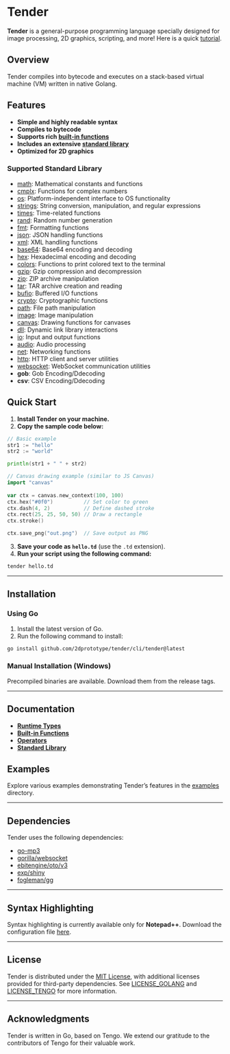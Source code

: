 # Tender

**Tender** is a general-purpose programming language specially designed for image processing, 2D graphics, scripting, and more! Here is a quick [tutorial](pages/tutorial.md).

## Overview

Tender compiles into bytecode and executes on a stack-based virtual machine (VM) written in native Golang.

## Features
- **Simple and highly readable syntax**  
- **Compiles to bytecode**  
- **Supports rich [built-in functions](pages/builtins.md)**  
- **Includes an extensive [standard library](pages/stdlib.md)**  
- **Optimized for 2D graphics**  

### Supported Standard Library

- [math](pages/stdlib-math.md): Mathematical constants and functions  
- [cmplx](pages/stdlib-cmplx.md): Functions for complex numbers
- [os](pages/stdlib-os.md): Platform-independent interface to OS functionality  
- [strings](pages/stdlib-strings.md): String conversion, manipulation, and regular expressions  
- [times](pages/stdlib-times.md): Time-related functions  
- [rand](pages/stdlib-rand.md): Random number generation  
- [fmt](pages/stdlib-fmt.md): Formatting functions  
- [json](pages/stdlib-json.md): JSON handling functions  
- [xml](pages/stdlib-xml.md): XML handling functions  
- [base64](pages/stdlib-base64.md): Base64 encoding and decoding  
- [hex](pages/stdlib-hex.md): Hexadecimal encoding and decoding  
- [colors](pages/stdlib-colors.md): Functions to print colored text to the terminal  
- [gzip](pages/stdlib-gzip.md): Gzip compression and decompression  
- [zip](pages/stdlib-zip.md): ZIP archive manipulation  
- [tar](pages/stdlib-tar.md): TAR archive creation and reading  
- [bufio](pages/stdlib-bufio.md): Buffered I/O functions  
- [crypto](pages/stdlib-crypto.md): Cryptographic functions  
- [path](pages/stdlib-path.md): File path manipulation  
- [image](pages/stdlib-image.md): Image manipulation  
- [canvas](pages/stdlib-canvas.md): Drawing functions for canvases  
- [dll](pages/stdlib-dll.md): Dynamic link library interactions  
- [io](pages/stdlib-io.md): Input and output functions  
- [audio](pages/stdlib-audio.md): Audio processing  
- [net](pages/stdlib-net.md): Networking functions  
- [http](pages/stdlib-http.md): HTTP client and server utilities  
- [websocket](pages/stdlib-websocket.md): WebSocket communication utilities  
- **gob**: Gob Encoding/Ddecoding
- **csv**: CSV Encoding/Ddecoding

## Quick Start

1. **Install Tender on your machine.**  
2. **Copy the sample code below:**

```go
// Basic example
str1 := "hello"
str2 := "world"

println(str1 + " " + str2)
```

```go
// Canvas drawing example (similar to JS Canvas)
import "canvas"
	
var ctx = canvas.new_context(100, 100)
ctx.hex("#0f0")          // Set color to green
ctx.dash(4, 2)           // Define dashed stroke
ctx.rect(25, 25, 50, 50) // Draw a rectangle
ctx.stroke()

ctx.save_png("out.png")  // Save output as PNG
```

3. **Save your code as `hello.td`** (use the `.td` extension).  
4. **Run your script using the following command:**

```bash
tender hello.td
```

---

## Installation

### Using Go

1. Install the latest version of Go.  
2. Run the following command to install:

```bash
go install github.com/2dprototype/tender/cli/tender@latest
```

### Manual Installation (Windows)

Precompiled binaries are available. Download them from the release tags.

---

## Documentation

- **[Runtime Types](pages/runtime-types.md)**  
- **[Built-in Functions](pages/builtins.md)**  
- **[Operators](pages/operators.md)**  
- **[Standard Library](pages/stdlib.md)**  

## Examples

Explore various examples demonstrating Tender’s features in the [examples](https://github.com/2dprototype/tender/blob/main/examples) directory.

---

## Dependencies

Tender uses the following dependencies:

- [go-mp3](https://github.com/hajimehoshi/go-mp3)  
- [gorilla/websocket](https://github.com/gorilla/websocket)  
- [ebitengine/oto/v3](https://github.com/ebitengine/oto/v3)  
- [exp/shiny](https://pkg.go.dev/golang.org/x/exp/shiny)  
- [fogleman/gg](https://github.com/fogleman/gg)  

---

## Syntax Highlighting

Syntax highlighting is currently available only for **Notepad++**. Download the configuration file [here](https://github.com/2dprototype/tender/blob/main/misc/syntax/npp_tender.xml).

---

## License

Tender is distributed under the [MIT License](https://github.com/2dprototype/tender/blob/main/LICENSE), with additional licenses provided for third-party dependencies. See [LICENSE_GOLANG](https://github.com/2dprototype/tender/blob/main/LICENSE_GOLANG) and [LICENSE_TENGO](https://github.com/2dprototype/tender/blob/main/LICENSE_TENGO) for more information.

---

## Acknowledgments

Tender is written in Go, based on Tengo. We extend our gratitude to the contributors of Tengo for their valuable work.